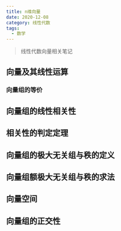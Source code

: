```yaml
---
title: n维向量
date: 2020-12-08
category: 线性代数
tags:
  - 数学
---
```


> 线性代数向量相关笔记

<!-- more -->

## 向量及其线性运算



### 向量组的等价



## 向量组的线性相关性




## 相关性的判定定理

## 向量组的极大无关组与秩的定义

## 向量组额极大无关组与秩的求法

## 向量空间

## 向量组的正交性


